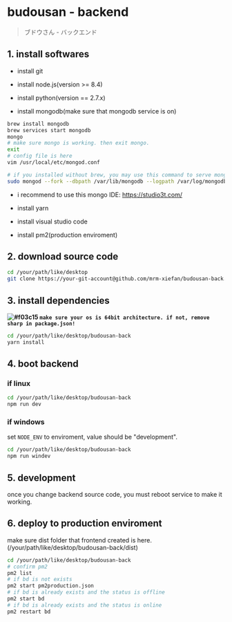 # budousan - backend

> ブドウさん - バックエンド

## 1. install softwares

- install git

- install node.js(version >= 8.4)

- install python(version == 2.7.x)

- install mongodb(make sure that mongodb service is on)

``` bash
brew install mongodb
brew services start mongodb
mongo
# make sure mongo is working. then exit mongo.
exit
# config file is here
vim /usr/local/etc/mongod.conf

# if you installed without brew, you may use this command to serve mongodb
sudo mongod --fork --dbpath /var/lib/mongodb --logpath /var/log/mongodb.log
```

- i recommend to use this mongo IDE: https://studio3t.com/

- install yarn

- install visual studio code

- install pm2(production enviroment)

## 2. download source code

``` bash
cd /your/path/like/desktop
git clone https://your-git-account@github.com/mrm-xiefan/budousan-back.git
```

## 3. install dependencies

**![#f03c15](https://placehold.it/15/f03c15/000000?text=+) `make sure your os is 64bit architecture. if not, remove sharp in package.json!`**

``` bash
cd /your/path/like/desktop/budousan-back
yarn install
```

## 4. boot backend

### if linux

``` bash
cd /your/path/like/desktop/budousan-back
npm run dev
```

### if windows

set `NODE_ENV` to enviroment, value should be "development".

``` bash
cd /your/path/like/desktop/budousan-back
npm run windev
```

## 5. development

once you change backend source code, you must reboot service to make it working.

## 6. deploy to production enviroment

make sure dist folder that frontend created is here. (/your/path/like/desktop/budousan-back/dist)

``` bash
cd /your/path/like/desktop/budousan-back
# confirm pm2
pm2 list
# if bd is not exists
pm2 start pm2production.json
# if bd is already exists and the status is offline
pm2 start bd
# if bd is already exists and the status is online
pm2 restart bd
```
